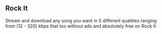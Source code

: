 ## Rock It

Stream and download any song you want in 5 different qualities ranging from (12 - 320) kbps that too without ads and absolutely free on Rock It
